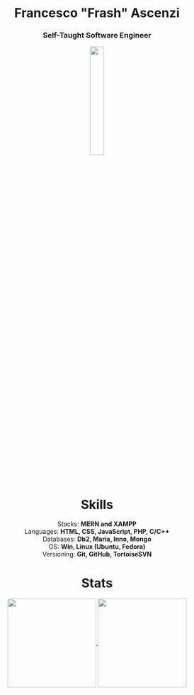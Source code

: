 <div align="center">

# Francesco "Frash" Ascenzi
### Self-Taught Software Engineer

</div>

<div align="center">
<img src="https://media3.giphy.com/media/v1.Y2lkPTc5MGI3NjExcGh2eHZmc3oyZnZybHE5cjVnMzU3MDNqMXF2c3p5dXlhenk0OHU1YiZlcD12MV9pbnRlcm5hbF9naWZfYnlfaWQmY3Q9cw/iJsjsm6dhNPiQBvztq/giphy.gif" style="display: block; margin: 0 auto; heigth: auto; width: 25%" align="center">
</div>

<div align="center">

# Skills  
Stacks: **MERN and XAMPP**  
Languages: **HTML, CSS, JavaScript, PHP, C/C++**  
Databases: **Db2, Maria, Inno, Mongo**  
OS: **Win, Linux (Ubuntu, Fedora)**  
Versioning: **Git, GitHub, TortoiseSVN**
</div>
<div align="center">

# Stats 

<a href="https://github.com/anuraghazra/convoychat">
  <img height=200 align="center" src="https://github-readme-stats.vercel.app/api/top-langs/?username=francesco-ascenzi&langs_count=4" />
</a>
<a href="https://github.com/anuraghazra/github-readme-stats">
  <img height=200 align="center" src="https://github-readme-stats.vercel.app/api?username=francesco-ascenzi" />
</a>
</div>
<br>
